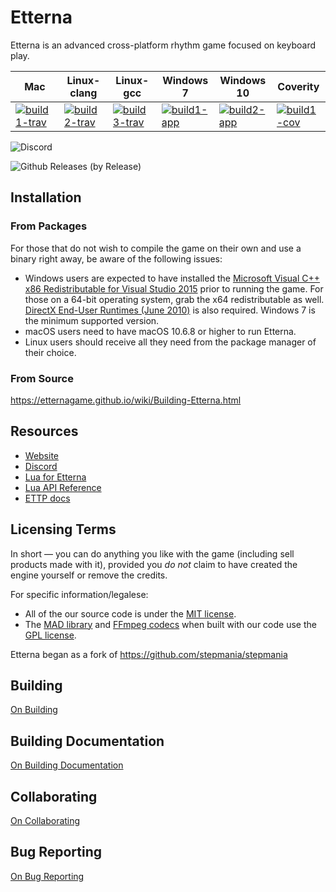 # Etterna

Etterna is an advanced cross-platform rhythm game focused on keyboard play.

| Mac                                   | Linux-clang                           | Linux-gcc                             | Windows 7                         | Windows 10                        | Coverity                            |
| ------------------------------------- | ------------------------------------- | ------------------------------------- | --------------------------------- | --------------------------------- | ----------------------------------- |
| [![build1-trav][]][build-link-travis] | [![build2-trav][]][build-link-travis] | [![build3-trav][]][build-link-travis] | [![build1-app][]][build-link-app] | [![build2-app][]][build-link-app] | [![build1-cov][]][build-link-cover] |

[build1-trav]: https://travis-matrix-badges.herokuapp.com/repos/etternagame/etterna/branches/develop/1
[build2-trav]: https://travis-matrix-badges.herokuapp.com/repos/etternagame/etterna/branches/develop/2
[build3-trav]: https://travis-matrix-badges.herokuapp.com/repos/etternagame/etterna/branches/develop/4
[build1-app]: https://appveyor-matrix-badges.herokuapp.com/repos/Nickito12/etterna/branch/develop/1
[build2-app]: https://appveyor-matrix-badges.herokuapp.com/repos/Nickito12/etterna/branch/develop/2
[build1-cov]: https://img.shields.io/coverity/scan/12978.svg
[build-link-travis]: https://travis-ci.org/etternagame/etterna
[build-link-app]: https://ci.appveyor.com/project/Nickito12/etterna
[build-link-cover]: https://scan.coverity.com/projects/etternagame-etterna

![Discord](https://img.shields.io/discord/339597420239519755.svg)

![Github Releases (by Release)](https://img.shields.io/github/downloads/etternagame/etterna/v0.60.0/total.svg)

## Installation

### From Packages

For those that do not wish to compile the game on their own and use a binary right away, be aware of the following issues:

- Windows users are expected to have installed the [Microsoft Visual C++ x86 Redistributable for Visual Studio 2015](http://www.microsoft.com/en-us/download/details.aspx?id=48145) prior to running the game. For those on a 64-bit operating system, grab the x64 redistributable as well. [DirectX End-User Runtimes (June 2010)](http://www.microsoft.com/en-us/download/details.aspx?id=8109) is also required. Windows 7 is the minimum supported version.
- macOS users need to have macOS 10.6.8 or higher to run Etterna.
- Linux users should receive all they need from the package manager of their choice.

### From Source

https://etternagame.github.io/wiki/Building-Etterna.html

## Resources

- [Website](https://etternaonline.com/)
- [Discord](https://discord.gg/ZqpUjsJ)
- [Lua for Etterna](https://etternagame.github.io/Lua-For-Etterna/)
- [Lua API Reference](https://etternagame.github.io/Lua-For-Etterna/API/Lua.xml)
- [ETTP docs](https://github.com/Nickito12/NodeMultiEtt/blob/master/README.md)

## Licensing Terms

In short — you can do anything you like with the game (including sell products made with it), provided you _do not_ claim to have created the engine yourself or remove the credits.

For specific information/legalese:

- All of the our source code is under the [MIT license](http://opensource.org/licenses/MIT).
- The [MAD library](http://www.underbit.com/products/mad/) and [FFmpeg codecs](https://www.ffmpeg.org/) when built with our code use the [GPL license](http://www.gnu.org).

Etterna began as a fork of https://github.com/stepmania/stepmania

## Building

[On Building](Docs/Building.md)

## Building Documentation

[On Building Documentation](Docs/Building-Docs.md)

## Collaborating

[On Collaborating](Docs/Contributing.md)

## Bug Reporting

[On Bug Reporting](Docs/Bugreporting.md)

